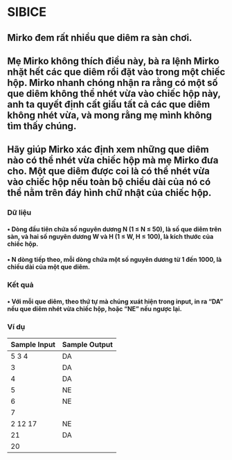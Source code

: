 # SIBICE
## Mirko đem rất nhiều que diêm ra sàn chơi.
## Mẹ Mirko không thích điều này, bà ra lệnh Mirko nhặt hết các que diêm rồi đặt vào trong một chiếc hộp. Mirko nhanh chóng nhận ra rằng có một số que diêm không thể nhét vừa vào chiếc hộp này, anh ta quyết định cất giấu tất cả các que diêm không nhét vừa, và mong rằng mẹ mình không tìm thấy chúng.
## Hãy giúp Mirko xác định xem những que diêm nào có thể nhét vừa chiếc hộp mà mẹ Mirko đưa cho. Một que diêm được coi là có thể nhét vừa vào chiếc hộp nếu toàn bộ chiều dài của nó có thể nằm trên đáy hình chữ nhật của chiếc hộp.
### Dữ liệu
#### • Dòng đầu tiên chứa số nguyên dương N (1 ≤ N ≤ 50), là số que diêm trên sàn, và hai số nguyên dương W và H (1 ≤ W, H ≤ 100), là kích thước của chiếc hộp.
#### • N dòng tiếp theo, mỗi dòng chứa một số nguyên dương từ 1 đến 1000, là chiều dài của một que diêm.
### Kết quả
#### • Với mỗi que diêm, theo thứ tự mà chúng xuát hiện trong input, in ra “DA” nếu que diêm nhét vừa chiếc hộp, hoặc “NE” nếu ngược lại.
### Ví dụ 
|Sample Input|Sample Output|
|------------|-------------|
|5 3 4       |DA           |
|3           |DA           |
|4           |DA           |
|5           |NE           |
|6           |NE           |
|7           |             |
|2 12 17     |NE           |
|21          |DA           |
|20          |             |
